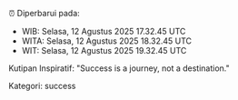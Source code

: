 ⏰ Diperbarui pada:
- WIB: Selasa, 12 Agustus 2025 17.32.45 UTC
- WITA: Selasa, 12 Agustus 2025 18.32.45 UTC
- WIT: Selasa, 12 Agustus 2025 19.32.45 UTC

Kutipan Inspiratif:
"Success is a journey, not a destination."


Kategori: success

